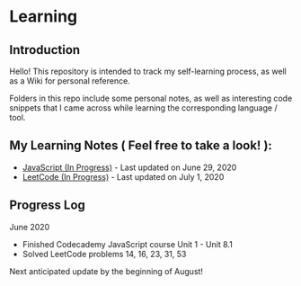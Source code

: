 <h1>Learning</h1>
<h2>Introduction</h2>
<p>Hello! This repository is intended to track my self-learning process, as well as a Wiki for personal reference.</p>
<p>Folders in this repo include some personal notes, as well as interesting code snippets that I came across while learning the corresponding language / tool.</p>
<h2>My Learning Notes ( Feel free to take a look! ):</h2>
<ul>
    <li><a href="https://github.com/YiyueMaggieMao/learning/blob/master/JavaScript/notes.md">JavaScript (In Progress)</a> - Last updated on June 29, 2020</li>
    <li><a href="https://github.com/YiyueMaggieMao/learning/blob/master/LeetCode-notes.md">LeetCode (In Progress)</a> - Last updated on July 1, 2020</li>
</ul>
<h2>Progress Log</h2>
<p>June 2020</p>
<ul>
    <li>Finished Codecademy JavaScript course Unit 1 - Unit 8.1</li>
    <li>Solved LeetCode problems 14, 16, 23, 31, 53</li>
</ul>
<p>Next anticipated update by the beginning of August!</p>